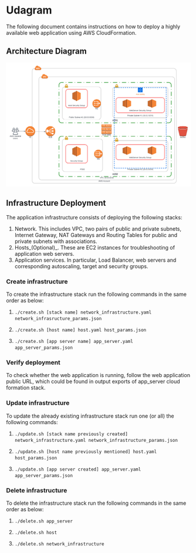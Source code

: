 # Udagram
The following document contains instructions on how to deploy a highly available web application using AWS CloudFormation.

## Architecture Diagram

![Diagram](infrastructure_diagram.png)

## Infrastructure Deployment

The application infrastructure consists of deploying the following stacks:
1. Network. This includes VPC, two pairs of public and private subnets, Internet Gateway, NAT Gateways and Routing Tables for public and private subnets with associations.
2. Hosts_(Optional)_. These are EC2 instances for troubleshooting of application web servers.
3. Application services. In particular, Load Balancer, web servers and corresponding autoscaling, target and security groups.

### Create infrastructure

To create the infrastructure stack run the following commands in the same order as below:

1. `./create.sh [stack name] network_infrastructure.yaml network_infrasructure_params.json`                                    

2. `./create.sh [host name] host.yaml host_params.json` 

3. `./create.sh [app server name] app_server.yaml app_server_params.json`  

### Verify deployment

To check whether the web application is running, follow the web application public URL, which could be found in output exports of app_server cloud formation stack.

### Update infrastructure

To update the already existing infrastructure stack run one (or all) the following commands:

1. `./update.sh [stack name previously created] network_infrastructure.yaml network_infrastructure_params.json`                                    

2. `./update.sh [host name previously mentioned] host.yaml host_params.json`    

3. `./update.sh [app server created] app_server.yaml app_server_params.json`  

### Delete infrastructure

To delete the infrastructure stack run the following commands in the same order as below:

1. `./delete.sh app_server`  

2. `./delete.sh host`  

3. `./delete.sh network_infrastructure`  

